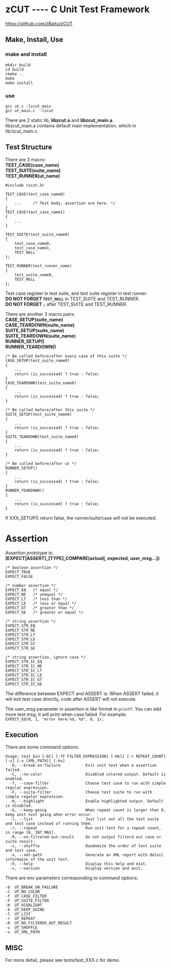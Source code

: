 zCUT ---- C Unit Test Framework
===============================

https://github.com/zBaitu/zCUT


Make, Install, Use
------------------

### make and install
```
mkdir build
cd build
cmake ..
make
make install
```

### use
```
gcc ut.c -lzcut_main
gcc ut_main.c  -lzcut
```
There are 2 static lib, **libzcut.a** and **libzcut_main.a**.  
libzcut_main.a contains default main implementation, which in lib/zcut_main.c.


## Test Structure
There are 3 macro:  
**TEST_CASE(case_name)**  
**TEST_SUITE(suite_name)**  
**TEST_RUNNER(ut_name)**  
```
#include <zcut.h>

TEST_CASE(test_case_name0)
{
    ...     /* Test body, assertion are here. */
}
TEST_CASE(test_case_name1)
{
    ...
}

TEST_SUITE(test_suite_name0)
{
    test_case_name0,
    test_case_name1,
    TEST_NULL
};

TEST_RUNNER(test_runner_name)
{
    test_suite_name0,
    TEST_NULL
};
```
Test case register in test suite, and test suite register in test runner.  
**DO NOT FORGET `TEST_NULL`** in TEST_SUITE and TEST_RUNNER.  
**DO NOT FORGET `;`** after TEST_SUITE and TEST_RUNNER.  

There are another 3 macro pairs:  
**CASE_SETUP(suite_name)**  
**CASE_TEARDOWN(suite_name)**  
**SUITE_SETUP(suite_name)**  
**SUITE_TEARDOWN(suite_name)**  
**RUNNER_SETUP()**  
**RUNNER_TEARDOWN()**  
```
/* Be called before/after every case of this suite */
CASE_SETUP(test_suite_name0)
{
    ...
    return (is_successed) ? true : false;
}
CASE_TEARDOWN(test_suite_name0)
{
    ...
    return (is_successed) ? true : false;
}

/* Be called before/after this suite */
SUITE_SETUP(test_suite_name0)
{
    ...
    return (is_successed) ? true : false;
}
SUITE_TEARDOWN(test_suite_name0)
{
    ...
    return (is_successed) ? true : false;
}

/* Be called before/after ut */
RUNNER_SETUP()
{
    ...
    return (is_successed) ? true : false;
}
RUNNER_TEARDOWN()
{
    ...
    return (is_successed) ? true : false;
}

```
If XXX_SETUP() return false, the runner/suite/case will not be executed.


# Assertion
Assertion prototype is:  
**[EXPECT|ASSERT]\_[TYPE]\_COMPARE(actual[, expected, user_msg...])**
```
/* boolean assertion */
EXPECT_TRUE
EXPECT_FALSE

/* number assertion */
EXPECT_EQ   /* equal */
EXPECT_NE   /* unequal */
EXPECT_LT   /* less than */
EXPECT_LE   /* less or equal */
EXPECT_GT   /* greater than */
EXPECT_GE   /* greater or equal */

/* string assertion */
EXPECT_STR_EQ
EXPECT_STR_NE
EXPECT_STR_LT
EXPECT_STR_LE
EXPECT_STR_GT
EXPECT_STR_GE

/* string assertion, ignore case */
EXPECT_STR_IC_EQ
EXPECT_STR_IC_NE
EXPECT_STR_IC_LT
EXPECT_STR_IC_LE
EXPECT_STR_IC_GT
EXPECT_STR_IC_GE
```
The difference between EXPECT and ASSERT is: When ASSERT failed, it will exit test case directly,
code after ASSERT will not execute.

The user_msg parameter in assertion is like format in `printf`.
You can add more test msg, it will print when case failed. For example:  
`EXPECT_EQ(0, 1, "error here:%d, %d", 0, 1);`


## Execution
There are some command options:
```
Usage: test_bin [-bC] [-fF FILTER_EXPRESSION] [-Hkl] [-r REPEAT_COUNT] [-s] [-x [XML_PATH]] [-hv]
  -b, --break-on-failure           Exit unit test when a assertion failed.
  -C, --no-color                   Disabled colored output. Default is enabled.
  -f, --case-filter                Choose test case to run with simple regular expression.
  -F, --suite-filter               Choose test suite to run with simple regular expression.
  -H, --highlight                  Enable highlighted output. Default is disabled.
  -k, --keep-going                 When repeat count is larger than 0, keep unit test going when error occur.
  -l, --list                       Just list out all the test suite and test case instead of running them.
  -r, --repeat                     Run unit test for a repeat count, in range [0, INT_MAX].
  -R, --no-filtered-out-result     Do not output filterd out case or suite result.
  -s, --shuffle                    Randomize the order of test suite and test case.
  -x, --xml-path                   Generate an XML report with detail informaion of the unit test.
  -h, --help                       Display this help and exit.
  -v, --version                    Display version and exit.
```
There are env parameters corresponding to command options:
```
-b  UT_BREAK_ON_FAILURE
-C  UT_NO_COLOR
-f  UT_CASE_FILTER
-F  UT_SUITE_FILTER
-H  UT_HIGHLIGHT
-k  UT_KEEP_GOING
-l  UT_LIST
-r  UT_REPEAT
-R  UT_NO_FILTERED_OUT_RESULT
-s  UT_SHUFFLE
-x  UT_XML_PATH
```


## MISC
For more detail, please see tests/test_XXX.c for demo.
